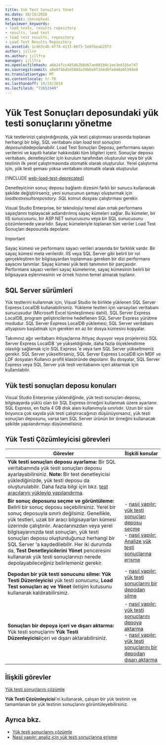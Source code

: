 ```yaml
---
title: Yük Test Sonuçları Yönet
ms.date: 10/19/2016
ms.topic: conceptual
helpviewer_keywords:
- load tests, results repository
- results, load test
- load test results, repository
- Load Test Results Repository
ms.assetid: 1cd63c4b-4f74-4133-b675-5e8fbeab25f3
author: jillre
ms.author: jillfra
manager: jillfra
ms.openlocfilehash: a6b24fcc485462b8d67ae88104c1ee3ed156e747
ms.sourcegitcommit: a8e8f4bd5d508da34bbe9f2d4d9fa94da0539de0
ms.translationtype: MT
ms.contentlocale: tr-TR
ms.lasthandoff: 10/19/2019
ms.locfileid: "72652940"
---
```

# <a name="manage-load-test-results-in-the-load-test-results-repository"></a>Yük Test Sonuçları deposundaki yük testi sonuçlarını yönetme

Yük testlerinizi çalıştırdığınızda, yük testi çalıştırması sırasında toplanan herhangi bir bilgi, SQL veritabanı olan *load test sonuçları deposunda*depolanabilir. Load Test Sonuçları Deposu, performans sayacı verilerini ve kayıtlı hatalar hakkındaki tüm bilgileri içerir. Sonuçlar deposu veritabanı, denetleyiciler için kurulum tarafından oluşturulur veya bir yük testinin ilk yerel çalıştırmasında otomatik olarak oluşturulur. Yerel çalıştırma için, yük testi şeması yoksa veritabanı otomatik olarak oluşturulur.

[!INCLUDE [web-load-test-deprecated](includes/web-load-test-deprecated.md)]

Denetleyicinin sonuç deposu bağlantı dizesini farklı bir sunucu kullanacak şekilde değiştirirseniz, yeni sunucunun şemayı oluşturmak için *loadtestresultsrepository. SQL* komut dosyası çalıştırması gerekir.

Visual Studio Enterprise, bir teknolojiyi temel alan ortak performans sayaçlarını toplayacak adlandırılmış sayaç kümeleri sağlar. Bu kümeler, bir IIS sunucusunu, bir ASP.NET sunucusunu veya bir SQL sunucusunu çözümlemede yararlıdır. Sayaç kümeleriyle toplanan tüm veriler Load Test Sonuçları deposunda depolanır.

> [!IMPORTANT]
> Sayaç kümesi ve performans sayacı verileri arasında bir farklılık vardır. Bir sayaç kümesi meta verilerdir. IIS veya SQL Server gibi belirli bir rol gerçekleştiren bir bilgisayardan toplanması gereken bir dizi performans sayacını tanımlar. Sayaç kümesi yük testi tanımının bir parçasıdır. Performans sayacı verileri sayaç kümelerine, sayaç kümesinin belirli bir bilgisayara eşlenmesinin ve örnek hızının temel alınarak toplanır.

## <a name="sql-server-versions"></a>SQL Server sürümleri

Yük testlerini kullanmak için, Visual Studio ile birlikte yüklenen SQL Server Express LocalDB kullanabilirsiniz. Yükleme testleri için varsayılan veritabanı sunucusudur (Microsoft Excel tümleştirmesi dahil). SQL Server Express LocalDB, program geliştiricilerine hedeflenen SQL Server Express yürütme modudur. SQL Server Express LocalDB yüklemesi, SQL Server veritabanı altyapısını başlatmak için gereken en az bir dosya kümesini kopyalar.

Takımınız ağır veritabanı ihtiyaçlarına ihtiyaç duyuyor veya projeleriniz SQL Server Express LocalDB 'ye yükseldiğinde, daha fazla ölçeklendirme olasılığı sağlamak için SQL Express 'e veya tam SQL Server yükseltmeniz gerekir. SQL Server yükseltirseniz, SQL Server Express LocalDB için MDF ve LDF dosyaları Kullanıcı profili klasöründe depolanır. Bu dosyalar, SQL Server Express veya SQL Server yük testi veritabanını içeri aktarmak için kullanılabilir.

## <a name="load-test-results-store-considerations"></a>Yük testi sonuçları deposu konuları

Visual Studio Enterprise yüklendiğinde, yük testi sonuçları deposu, bilgisayarda yüklü olan bir SQL Express örneğini kullanmak üzere ayarlanır. SQL Express, en fazla 4 GB disk alanı kullanımıyla sınırlıdır. Uzun bir süre boyunca çok sayıda yük testi çalıştıracağınızı düşünüyorsanız, yük testi sonuçları deposunu, varsa tam SQL Server ürünün bir örneğini kullanacak şekilde yapılandırmayı düşünmelisiniz.

## <a name="load-test-analyzer-tasks"></a>Yük Testi Çözümleyicisi görevleri

|Görevler|İlişkili konular|
|-|-----------------------|
|**Yük testi sonuçları deposu ayarlama:** Bir SQL veritabanında yük testi sonuçları deposu ayarlayabilirsiniz. **Note:**  Bir test denetleyicisi yüklediğinizde, yük testi deposu da oluşturulabilir. Daha fazla bilgi için bkz. [test aracılarını yükleyip yapılandırma](../test/lab-management/install-configure-test-agents.md).||
|**Bir sonuç deposunu seçme ve görüntüleme:** Belirli bir sonuç deposu seçebilirsiniz. Yerel bir sonuç deposuyla sınırlı değilsiniz. Genellikle, yük testleri, uzak bir aracı bilgisayarları kümesi üzerinde çalıştırılır. Aracılarınızdan veya yerel bilgisayarınızda test sonuçları, yük testi sonuçları deposu oluşturduğunuz herhangi bir SQL Server 'a kaydedilebilir. Her iki durumda da, **Test Denetleyicilerini Yönet** penceresini kullanarak yük testi sonuçlarınızı nerede depolayabileceğiniz belirlemeniz gerekir.|-   [nasıl yapılır: yük testi sonuçları deposu seçme](../test/how-to-select-a-load-test-results-repository.md)<br />-   [nasıl yapılır: Analize yük testi sonuçlarına erişme](../test/how-to-access-load-test-results-for-analysis.md)|
|**Depodan bir yük testi sonucunu silme:** **Yük Testi Düzenleyicisi** yük testi sonucunu, **Load Test sonuçları aç ve Yönet** iletişim kutusunu kullanarak kaldırabilirsiniz.|-   [nasıl yapılır: yük testi sonuçlarını bir depodan silme](../test/how-to-delete-load-test-results-from-a-repository.md)|
|**Sonuçları bir depoya içeri ve dışarı aktarma:** Yük testi sonuçlarını **Yük Testi Düzenleyicisi**içeri ve dışarı aktarabilirsiniz.|-   [nasıl yapılır: yük testi sonuçlarını depoya aktarma](../test/how-to-import-load-test-results-into-a-repository.md)<br />-   [nasıl yapılır: yük testi sonuçlarını bir depodan dışarı aktarma](../test/how-to-export-load-test-results-from-a-repository.md)|

## <a name="related-tasks"></a>İlişkili görevler

[Yük testi sonuçlarını çözümle](../test/analyze-load-test-results-using-the-load-test-analyzer.md)

**Yük Testi Çözümleyicisi**'ni kullanarak, çalışan bir yük testinin ve tamamlanan bir yük testinin sonuçlarını görüntüleyebilirsiniz.

## <a name="see-also"></a>Ayrıca bkz.

- [Yük testi sonuçlarını çözümle](../test/analyze-load-test-results-using-the-load-test-analyzer.md)
- [Nasıl yapılır: analiz için yük testi sonuçlarına erişme](../test/how-to-access-load-test-results-for-analysis.md)